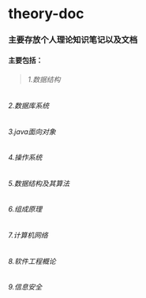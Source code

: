 # theory-doc
### 主要存放个人理论知识笔记以及文档
#### 主要包括：
> ###### 1.数据结构
###### 2.数据库系统
###### 3.java面向对象
###### 4.操作系统
###### 5.数据结构及其算法
###### 6.组成原理
###### 7.计算机网络
###### 8.软件工程概论
###### 9.信息安全
